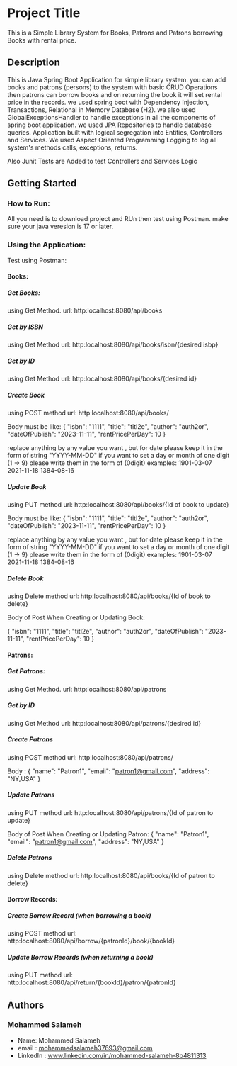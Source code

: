 # Project Title
This is a Simple Library System for Books, Patrons and Patrons borrowing Books with rental price.

## Description
This is Java Spring Boot Application for simple library system.
you can add books and patrons (persons) to the system with basic CRUD Operations
then patrons can borrow books and on returning the book it will set rental price in the records.
we used spring boot with Dependency Injection, Transactions, Relational in Memory Database (H2).
we also used GlobalExceptionsHandler to handle exceptions in all the components of spring boot application.
we used JPA Repositories to handle database queries.
Application built with logical segregation into Entities, Controllers and Services.
We used Aspect Oriented Programming Logging to log all system's methods calls, exceptions, returns.

Also Junit Tests are Added to test Controllers and Services Logic

## Getting Started
### How to Run:
All you need is to download project and RUn then test using Postman.
make sure your java veresion is 17 or later.

### Using the Application:
Test using Postman:
#### Books:
##### Get Books:
using Get Method.
url: http:localhost:8080/api/books

##### Get by ISBN
using Get Method
url: http:localhost:8080/api/books/isbn/{desired isbp}
##### Get by ID
using Get Method
url: http:localhost:8080/api/books/{desired id}
##### Create Book
using POST method
url: http:localhost:8080/api/books/

Body must be like:
{
"isbn": "1111",
"title": "titl2e",
"author": "auth2or",
"dateOfPublish": "2023-11-11",
"rentPricePerDay": 10
}

replace anything by any value you want , but for date please keep it in the form of string "YYYY-MM-DD"
if you want to set a day or month of one digit (1 -> 9) please write them in the form of (0digit)
examples:
1901-03-07
2021-11-18
1384-08-16

##### Update Book
using PUT method
url: http:localhost:8080/api/books/{Id of book to update}

Body must be like:
{
"isbn": "1111",
"title": "titl2e",
"author": "auth2or",
"dateOfPublish": "2023-11-11",
"rentPricePerDay": 10
}

replace anything by any value you want , but for date please keep it in the form of string "YYYY-MM-DD"
if you want to set a day or month of one digit (1 -> 9) please write them in the form of (0digit)
examples:
1901-03-07
2021-11-18
1384-08-16

##### Delete Book
using Delete method
url: http:localhost:8080/api/books/{Id of book to delete}


Body of Post When Creating or Updating Book:

{
  "isbn": "1111",
  "title": "titl2e",
  "author": "auth2or",
  "dateOfPublish": "2023-11-11",
  "rentPricePerDay": 10
}


#### Patrons:

##### Get Patrons:
using Get Method.
url: http:localhost:8080/api/patrons

##### Get by ID
using Get Method
url: http:localhost:8080/api/patrons/{desired id}
##### Create Patrons
using POST method
url: http:localhost:8080/api/patrons/

Body :
{
"name": "Patron1",
"email": "patron1@gmail.com",
"address": "NY,USA"
}


##### Update Patrons
using PUT method
url: http:localhost:8080/api/patrons/{Id of patron to update}

Body of Post When Creating or Updating Patron:
{
"name": "Patron1",
"email": "patron1@gmail.com",
"address": "NY,USA"
}


##### Delete Patrons
using Delete method
url: http:localhost:8080/api/books/{Id of patron to delete}



#### Borrow Records:


##### Create Borrow Record (when borrowing a book)
using POST method
url: http:localhost:8080/api/borrow/{patronId}/book/{bookId}


##### Update Borrow Records (when returning a book)
using PUT method
url: http:localhost:8080/api/return/{bookId}/patron/{patronId}



## Authors
### Mohammed Salameh
* Name: Mohammed Salameh
* email : mohammedsalameh37693@gmail.com
* LinkedIn : www.linkedin.com/in/mohammed-salameh-8b4811313